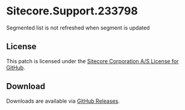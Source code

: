 # Sitecore.Support.233798
Segmented list is not refreshed when segment is updated

## License  
This patch is licensed under the [Sitecore Corporation A/S License for GitHub](https://github.com/sitecoresupport/Sitecore.Support.233798/blob/master/LICENSE).  

## Download  
Downloads are available via [GitHub Releases](https://github.com/sitecoresupport/Sitecore.Support.233798/releases).  
